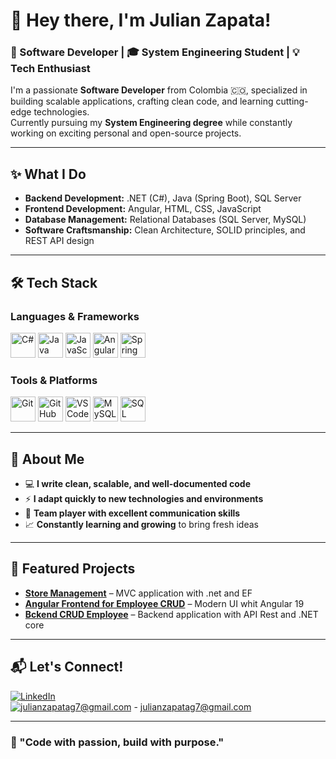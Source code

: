 
# 👋 Hey there, I'm Julian Zapata!  

### 🚀 Software Developer | 🎓 System Engineering Student | 💡 Tech Enthusiast  

I'm a passionate **Software Developer** from Colombia 🇨🇴, specialized in building scalable applications, crafting clean code, and learning cutting-edge technologies.  
Currently pursuing my **System Engineering degree** while constantly working on exciting personal and open-source projects.  

---

## ✨ What I Do  

- **Backend Development:** .NET (C#), Java (Spring Boot), SQL Server  
- **Frontend Development:** Angular, HTML, CSS, JavaScript  
- **Database Management:** Relational Databases (SQL Server, MySQL)  
- **Software Craftsmanship:** Clean Architecture, SOLID principles, and REST API design  

---

## 🛠️ Tech Stack  

### Languages & Frameworks  
<p>
  <img src="https://cdn.jsdelivr.net/gh/devicons/devicon/icons/csharp/csharp-original.svg" width="40" height="40" alt="C#"/>
  <img src="https://cdn.jsdelivr.net/gh/devicons/devicon/icons/java/java-original.svg" width="40" height="40" alt="Java"/>
  <img src="https://cdn.jsdelivr.net/gh/devicons/devicon/icons/javascript/javascript-original.svg" width="40" height="40" alt="JavaScript"/>
   <!--<img src="https://cdn.jsdelivr.net/gh/devicons/devicon/icons/typescript/typescript-original.svg" width="40" height="40" alt="TypeScript"/>-->
  <img src="https://cdn.jsdelivr.net/gh/devicons/devicon/icons/angularjs/angularjs-original.svg" width="40" height="40" alt="Angular"/>
  <img src="https://cdn.jsdelivr.net/gh/devicons/devicon/icons/spring/spring-original.svg" width="40" height="40" alt="Spring Boot"/>
</p>

### Tools & Platforms  
<p>
  <img src="https://cdn.jsdelivr.net/gh/devicons/devicon/icons/git/git-original.svg" width="40" height="40" alt="Git"/>
  <img src="https://cdn.jsdelivr.net/gh/devicons/devicon/icons/github/github-original.svg" width="40" height="40" alt="GitHub"/>
  <!--<img src="https://cdn.jsdelivr.net/gh/devicons/devicon/icons/docker/docker-original.svg" width="40" height="40" alt="Docker"/>-->
  <img src="https://cdn.jsdelivr.net/gh/devicons/devicon/icons/vscode/vscode-original.svg" width="40" height="40" alt="VSCode"/>
  <img src="https://cdn.jsdelivr.net/gh/devicons/devicon/icons/mysql/mysql-original.svg" width="40" height="40" alt="MySQL"/>
  <img src="https://cdn.jsdelivr.net/gh/devicons/devicon/icons/microsoftsqlserver/microsoftsqlserver-plain.svg" width="40" height="40" alt="SQL Server"/>
</p>

---

## 🌟 About Me 

- 💻 **I write clean, scalable, and well-documented code**  
- ⚡ **I adapt quickly to new technologies and environments**  
- 🤝 **Team player with excellent communication skills**  
- 📈 **Constantly learning and growing** to bring fresh ideas  

---

## 📂 Featured Projects  

- [**Store Management**](https://github.com/JulianHZ711/Enchapes) – MVC application with .net and EF 
- [**Angular Frontend for Employee CRUD**](https://github.com/JulianHZ711/FrontEnd-PruebaTecnica) –  Modern UI whit Angular 19
- [**Bckend CRUD Employee**](https://github.com/JulianHZ711/BackEnd-PruebaTecnica) – Backend application with API Rest and .NET core

---

## 📬 Let's Connect!  

[![LinkedIn](https://img.shields.io/badge/LinkedIn-0077B5?style=for-the-badge&logo=linkedin&logoColor=white)](https://www.linkedin.com/in/julián-zapata-gutiérrez-5b2b0133a)  
[![julianzapatag7@gmail.com](https://img.shields.io/badge/Email-D14836?style=for-the-badge&logo=gmail&logoColor=white)](julianzapatag7@gmail.com)  - julianzapatag7@gmail.com

---

### 🌟 "Code with passion, build with purpose."

